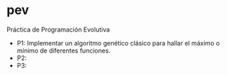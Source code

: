 # pev
Práctica de Programación Evolutiva

 - P1: Implementar un algoritmo genético clásico para hallar el máximo o mínimo de diferentes funciones.
 - P2:
 - P3:
